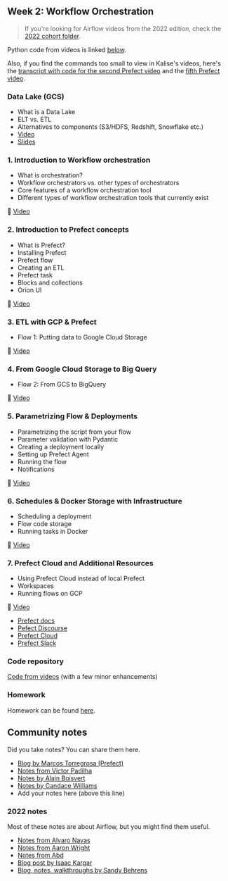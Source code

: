 ## Week 2: Workflow Orchestration

> If you're looking for Airflow videos from the 2022 edition,
> check the [2022 cohort folder](../cohorts/2022/week_2_data_ingestion/).

Python code from videos is linked [below](#code-repository).

Also, if you find the commands too small to view in Kalise's videos, here's the [transcript with code for the second Prefect video](https://github.com/discdiver/prefect-zoomcamp/tree/main/flows/01_start) and the [fifth Prefect video](https://github.com/discdiver/prefect-zoomcamp/tree/main/flows/01_start).

### Data Lake (GCS)

- What is a Data Lake
- ELT vs. ETL
- Alternatives to components (S3/HDFS, Redshift, Snowflake etc.)
- [Video](https://www.youtube.com/watch?v=W3Zm6rjOq70&list=PL3MmuxUbc_hJed7dXYoJw8DoCuVHhGEQb)
- [Slides](https://docs.google.com/presentation/d/1RkH-YhBz2apIjYZAxUz2Uks4Pt51-fVWVN9CcH9ckyY/edit?usp=sharing)

### 1. Introduction to Workflow orchestration

- What is orchestration?
- Workflow orchestrators vs. other types of orchestrators
- Core features of a workflow orchestration tool
- Different types of workflow orchestration tools that currently exist

:movie_camera: [Video](https://www.youtube.com/watch?v=8oLs6pzHp68&list=PL3MmuxUbc_hJed7dXYoJw8DoCuVHhGEQb)

### 2. Introduction to Prefect concepts

- What is Prefect?
- Installing Prefect
- Prefect flow
- Creating an ETL
- Prefect task
- Blocks and collections
- Orion UI

:movie_camera: [Video](https://www.youtube.com/watch?v=cdtN6dhp708&list=PL3MmuxUbc_hJed7dXYoJw8DoCuVHhGEQb)

### 3. ETL with GCP & Prefect

- Flow 1: Putting data to Google Cloud Storage

:movie_camera: [Video](https://www.youtube.com/watch?v=W-rMz_2GwqQ&list=PL3MmuxUbc_hJed7dXYoJw8DoCuVHhGEQb)

### 4. From Google Cloud Storage to Big Query

- Flow 2: From GCS to BigQuery

:movie_camera: [Video](https://www.youtube.com/watch?v=Cx5jt-V5sgE&list=PL3MmuxUbc_hJed7dXYoJw8DoCuVHhGEQb)

### 5. Parametrizing Flow & Deployments

- Parametrizing the script from your flow
- Parameter validation with Pydantic
- Creating a deployment locally
- Setting up Prefect Agent
- Running the flow
- Notifications

:movie_camera: [Video](https://www.youtube.com/watch?v=QrDxPjX10iw&list=PL3MmuxUbc_hJed7dXYoJw8DoCuVHhGEQb)

### 6. Schedules & Docker Storage with Infrastructure

- Scheduling a deployment
- Flow code storage
- Running tasks in Docker

:movie_camera: [Video](https://www.youtube.com/watch?v=psNSzqTsi-s&list=PL3MmuxUbc_hJed7dXYoJw8DoCuVHhGEQb)

### 7. Prefect Cloud and Additional Resources

- Using Prefect Cloud instead of local Prefect
- Workspaces
- Running flows on GCP

:movie_camera: [Video](https://www.youtube.com/watch?v=gGC23ZK7lr8&list=PL3MmuxUbc_hJed7dXYoJw8DoCuVHhGEQb)

- [Prefect docs](https://docs.prefect.io/)
- [Pefect Discourse](https://discourse.prefect.io/)
- [Prefect Cloud](https://app.prefect.cloud/)
- [Prefect Slack](https://prefect-community.slack.com)

### Code repository

[Code from videos](https://github.com/discdiver/prefect-zoomcamp) (with a few minor enhancements)

### Homework

Homework can be found [here](../cohorts/2023/week_2_workflow_orchestration/homework.md).

## Community notes

Did you take notes? You can share them here.

- [Blog by Marcos Torregrosa (Prefect)](https://www.n4gash.com/2023/data-engineering-zoomcamp-semana-2/)
- [Notes from Victor Padilha](https://github.com/padilha/de-zoomcamp/tree/master/week2)
- [Notes by Alain Boisvert](https://github.com/boisalai/de-zoomcamp-2023/blob/main/week2.md)
- [Notes by Candace Williams](https://github.com/teacherc/de_zoomcamp_candace2023/blob/main/week_2/week2_notes.md)
- Add your notes here (above this line)

### 2022 notes

Most of these notes are about Airflow, but you might find them useful.

- [Notes from Alvaro Navas](https://github.com/ziritrion/dataeng-zoomcamp/blob/main/notes/2_data_ingestion.md)
- [Notes from Aaron Wright](https://github.com/ABZ-Aaron/DataEngineerZoomCamp/blob/master/week_2_data_ingestion/README.md)
- [Notes from Abd](https://itnadigital.notion.site/Week-2-Data-Ingestion-ec2d0d36c0664bc4b8be6a554b2765fd)
- [Blog post by Isaac Kargar](https://kargarisaac.github.io/blog/data%20engineering/jupyter/2022/01/25/data-engineering-w2.html)
- [Blog, notes, walkthroughs by Sandy Behrens](https://learningdataengineering540969211.wordpress.com/2022/01/30/week-2-de-zoomcamp-2-3-2-ingesting-data-to-gcp-with-airflow/)

